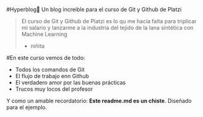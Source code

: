 #Hyperblog💪
Un blog increible para el curso de Git y Github de Platzi
>El curso de Git y Github de Platzi es lo qu me hacía falta para triplicar mi salario y lanzarme a la industria del tejido de la lana sintética con Machine Learning
>- niñita

#En este curso vemos de todo:
* Todos los comandos de Git
* El flujo de trabajo enn Github
* El verdadero amor por las buenas prácticas
* Trucos muy locos del profesor

Y como un amable recordatorio: **Este readme.md es un chiste**. Diseñado para el ejemplo. 